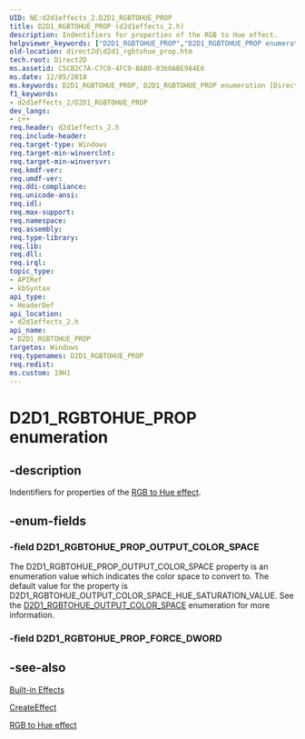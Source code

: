 ```yaml
---
UID: NE:d2d1effects_2.D2D1_RGBTOHUE_PROP
title: D2D1_RGBTOHUE_PROP (d2d1effects_2.h)
description: Indentifiers for properties of the RGB to Hue effect.helpviewer_keywords: ["D2D1_RGBTOHUE_PROP","D2D1_RGBTOHUE_PROP enumeration [Direct2D]","D2D1_RGBTOHUE_PROP_OUTPUT_COLOR_SPACE","d2d1effects_2/D2D1_RGBTOHUE_PROP","d2d1effects_2/D2D1_RGBTOHUE_PROP_OUTPUT_COLOR_SPACE","direct2d.d2d1_rgbtohue_prop"]
old-location: direct2d\d2d1_rgbtohue_prop.htm
tech.root: Direct2D
ms.assetid: C5CB2C7A-C7C0-4FC9-BAB0-0360ABE984E6
ms.date: 12/05/2018
ms.keywords: D2D1_RGBTOHUE_PROP, D2D1_RGBTOHUE_PROP enumeration [Direct2D], D2D1_RGBTOHUE_PROP_OUTPUT_COLOR_SPACE, d2d1effects_2/D2D1_RGBTOHUE_PROP, d2d1effects_2/D2D1_RGBTOHUE_PROP_OUTPUT_COLOR_SPACE, direct2d.d2d1_rgbtohue_prop
f1_keywords:
- d2d1effects_2/D2D1_RGBTOHUE_PROP
dev_langs:
- c++
req.header: d2d1effects_2.h
req.include-header: 
req.target-type: Windows
req.target-min-winverclnt: 
req.target-min-winversvr: 
req.kmdf-ver: 
req.umdf-ver: 
req.ddi-compliance: 
req.unicode-ansi: 
req.idl: 
req.max-support: 
req.namespace: 
req.assembly: 
req.type-library: 
req.lib: 
req.dll: 
req.irql: 
topic_type:
- APIRef
- kbSyntax
api_type:
- HeaderDef
api_location:
- d2d1effects_2.h
api_name:
- D2D1_RGBTOHUE_PROP
targetos: Windows
req.typenames: D2D1_RGBTOHUE_PROP
req.redist: 
ms.custom: 19H1
---
```


# D2D1_RGBTOHUE_PROP enumeration


## -description


Indentifiers for properties of the <a href="https://docs.microsoft.com/windows/desktop/Direct2D/rgb-to-hue-effect">RGB to Hue effect</a>.


## -enum-fields




### -field D2D1_RGBTOHUE_PROP_OUTPUT_COLOR_SPACE

The D2D1_RGBTOHUE_PROP_OUTPUT_COLOR_SPACE property is an enumeration value which indicates the color space to convert to. 
          The default value for the property is D2D1_RGBTOHUE_OUTPUT_COLOR_SPACE_HUE_SATURATION_VALUE.
          See the <a href="https://docs.microsoft.com/windows/desktop/api/d2d1effects_2/ne-d2d1effects_2-d2d1_rgbtohue_output_color_space">D2D1_RGBTOHUE_OUTPUT_COLOR_SPACE</a> enumeration for more information.


### -field D2D1_RGBTOHUE_PROP_FORCE_DWORD




## -see-also




<a href="https://docs.microsoft.com/windows/desktop/Direct2D/built-in-effects">Built-in Effects</a>



<a href="https://docs.microsoft.com/windows/desktop/api/d2d1_1/nf-d2d1_1-id2d1devicecontext-createeffect">CreateEffect</a>



<a href="https://docs.microsoft.com/windows/desktop/Direct2D/rgb-to-hue-effect">RGB to Hue effect</a>
 

 

